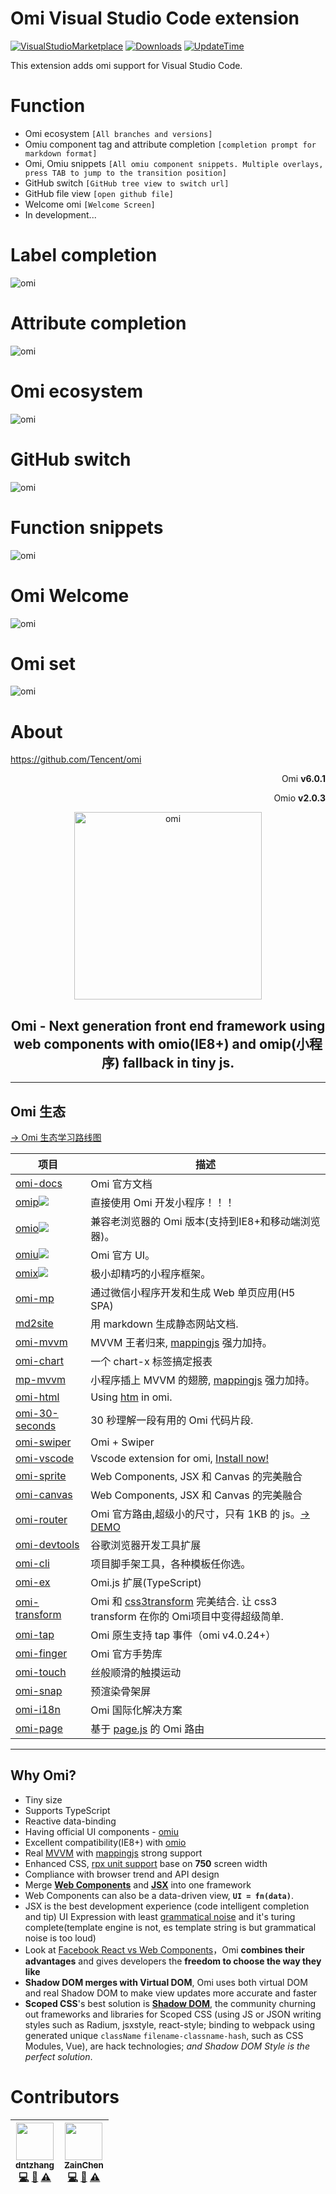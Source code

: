 # Omi Visual Studio Code extension
[![VisualStudioMarketplace](https://img.shields.io/badge/VisualStudioMarketplace-v2.0.6-orange.svg)](https://marketplace.visualstudio.com/items?itemName=ZainChen.omi)
[![Downloads](https://img.shields.io/badge/Downloads-1.1K%2B-brightgreen.svg)](https://marketplace.visualstudio.com/items?itemName=ZainChen.omi)
[![UpdateTime](https://img.shields.io/badge/UpdateTime-2019%2F03%2F19%2016%3A24%3A24-blue.svg)](https://marketplace.visualstudio.com/items?itemName=ZainChen.omi)

This extension adds omi support for Visual Studio Code.

# Function
- Omi ecosystem `[All branches and versions]`
- Omiu component tag and attribute completion `[completion prompt for markdown format]`
- Omi, Omiu snippets `[All omiu component snippets. Multiple overlays, press TAB to jump to the transition position]`
- GitHub switch `[GitHub tree view to switch url]`
- GitHub file view `[open github file]`
- Welcome omi `[Welcome Screen]`
- In development...

# Label completion
<p><img src="https://raw.githubusercontent.com/ZainChen/omi-vscode/master/assets/function/fun1.gif" alt="omi"/></p>

# Attribute completion
<p><img src="https://raw.githubusercontent.com/ZainChen/omi-vscode/master/assets/function/fun2.gif" alt="omi"/></p>

# Omi ecosystem
<p><img src="https://raw.githubusercontent.com/ZainChen/omi-vscode/master/assets/function/fun3.gif" alt="omi"/></p>

# GitHub switch
<p><img src="https://raw.githubusercontent.com/ZainChen/omi-vscode/master/assets/function/fun4.gif" alt="omi"/></p>

# Function snippets
<p><img src="https://raw.githubusercontent.com/ZainChen/omi-vscode/master/assets/function/fun5.gif" alt="omi"/></p>

# Omi Welcome
<p><img src="https://raw.githubusercontent.com/ZainChen/omi-vscode/master/assets/function/fun6.png" alt="omi"/></p>

# Omi set
<p><img src="https://raw.githubusercontent.com/ZainChen/omi-vscode/master/assets/function/fun7.png" alt="omi"/></p>

# About

https://github.com/Tencent/omi

<p align="right">Omi <strong>v6.0.1</strong></p>
<p align="right">Omio <strong>v2.0.3</strong></p>
<p align="center"><img src="https://raw.githubusercontent.com/ZainChen/omi-vscode/master/assets/omi-logo2019.png" alt="omi" width="300"/></p>
<h2 align="center">Omi - Next generation front end framework using web components with omio(IE8+) and omip(小程序) fallback in tiny js.</h2>

---

## Omi 生态

[→ Omi 生态学习路线图](https://github.com/Tencent/omi/tree/master/assets/rm.md)

| **项目**                         | **描述**                           |
| ------------------------------- | ----------------------------------- |
| [omi-docs](https://github.com/Tencent/omi/blob/master/docs/main-concepts.cn.md)| Omi 官方文档 |
| [omip![](https://raw.githubusercontent.com/dntzhang/cax/master/asset/hot.png) ](https://github.com/Tencent/omi/tree/master/packages/omip)| 直接使用 Omi 开发小程序！！！|
| [omio![](https://raw.githubusercontent.com/dntzhang/cax/master/asset/hot.png) ](https://github.com/Tencent/omi/tree/master/packages/omio)| 兼容老浏览器的 Omi 版本(支持到IE8+和移动端浏览器)。|
| [omiu![](https://raw.githubusercontent.com/dntzhang/cax/master/asset/hot.png)](https://tencent.github.io/omi/packages/omiu/examples/build/zh-cn.html)| Omi 官方 UI。|
| [omix![](https://raw.githubusercontent.com/dntzhang/cax/master/asset/hot.png) ](https://github.com/Tencent/omi/tree/master/packages/omix)| 极小却精巧的小程序框架。|
| [omi-mp](https://github.com/Tencent/omi/tree/master/packages/omi-mp)| 通过微信小程序开发和生成 Web 单页应用(H5 SPA)|
| [md2site](https://tencent.github.io/omi/assets/md2site/)| 用 markdown 生成静态网站文档.|
| [omi-mvvm](https://github.com/Tencent/omi/blob/master/tutorial/omi-mvvm.cn.md)| MVVM 王者归来, [mappingjs](https://github.com/Tencent/omi/tree/master/packages/mappingjs) 强力加持。|
| [omi-chart](https://github.com/Tencent/omi/tree/master/packages/omi-chart)| 一个 chart-x 标签搞定报表|
| [mp-mvvm ](https://github.com/Tencent/omi/tree/master/packages/mp-mvvm)| 小程序插上 MVVM 的翅膀, [mappingjs](https://github.com/Tencent/omi/tree/master/packages/mappingjs) 强力加持。|
| [omi-html](https://github.com/Tencent/omi/tree/master/packages/omi-html)| Using [htm](https://github.com/developit/htm) in omi.|
| [omi-30-seconds](https://github.com/Tencent/omi/tree/master/packages/omi-30-seconds)| 30 秒理解一段有用的 Omi 代码片段.|
| [omi-swiper](https://github.com/loo41/Omi-Swiper)| Omi + Swiper  |
| [omi-vscode](https://github.com/ZainChen/omi-vscode)| Vscode extension for omi, [Install now!](https://marketplace.visualstudio.com/items?itemName=ZainChen.omi) |
| [omi-sprite](https://github.com/Tencent/omi/tree/master/packages/omi-sprite)| Web Components, JSX 和 Canvas 的完美融合|
| [omi-canvas](https://github.com/Tencent/omi/tree/master/packages/omi-canvas)| Web Components, JSX 和 Canvas 的完美融合|
| [omi-router ](https://github.com/Tencent/omi/tree/master/packages/omi-router) |Omi 官方路由,超级小的尺寸，只有 1KB 的 js。[→ DEMO](https://tencent.github.io/omi/packages/omi-router/examples/spa/build/)|
| [omi-devtools](https://github.com/f/omi-devtools)| 谷歌浏览器开发工具扩展|
| [omi-cli](https://github.com/Tencent/omi/tree/master/packages/omi-cli)| 项目脚手架工具，各种模板任你选。 |
| [omi-ex](https://github.com/Tencent/omi/tree/master/packages/omi-ex)| Omi.js 扩展(TypeScript) |
| [omi-transform](https://github.com/Tencent/omi/tree/master/packages/omi-transform)|Omi 和 [css3transform](https://tencent.github.io/omi/packages/omi-transform/css3transform/) 完美结合. 让 css3 transform 在你的 Omi项目中变得超级简单.|
| [omi-tap](https://github.com/Tencent/omi/releases/tag/v4.0.24)| Omi 原生支持 tap 事件（omi v4.0.24+）|
| [omi-finger](https://github.com/Tencent/omi/tree/master/packages/omi-finger)|Omi 官方手势库|
| [omi-touch](https://github.com/Tencent/omi/tree/master/packages/omi-touch)|丝般顺滑的触摸运动|
| [omi-snap](https://github.com/Tencent/omi/blob/master/tutorial/omi-snap.cn.md)|预渲染骨架屏|
|[omi-i18n](https://github.com/i18next/omi-i18n)| Omi 国际化解决方案 |
| [omi-page](https://github.com/Tencent/omi/tree/master/packages/omi-page) | 基于 [page.js](https://github.com/visionmedia/page.js) 的 Omi 路由|

---

## Why Omi?

- Tiny size
- Supports TypeScript
- Reactive data-binding
- Having official UI components - [omiu](https://tencent.github.io/omi/packages/omiu/examples/build/index.html)
- Excellent compatibility(IE8+) with [omio](https://github.com/Tencent/omi/tree/master/packages/omio)
- Real [MVVM](https://github.com/Tencent/omi/blob/master/tutorial/omi-mvvm.md) with [mappingjs](https://github.com/Tencent/omi/tree/master/packages/mappingjs) strong support
- Enhanced CSS, [rpx unit support](https://github.com/Tencent/omi/releases/tag/v4.0.26) base on **750** screen width
- Compliance with browser trend and API design
- Merge [**Web Components**](https://developers.google.com/web/fundamentals/web-components/) and [**JSX**](https://reactjs.org/docs/introducing-jsx.html)  into one framework
- Web Components can also be a data-driven view, **`UI = fn(data)`**.
- JSX is the best development experience (code intelligent completion and tip) UI Expression with least [grammatical noise](https://github.com/facebook/jsx#why-not-template-literals) and it's turing complete(template engine is not, es template string is but grammatical noise is too loud)
- Look at [Facebook React vs Web Components](https://softwareengineering.stackexchange.com/questions/225400/pros-and-cons-of-facebooks-react-vs-web-components-polymer)，Omi **combines their advantages** and gives developers the **freedom to choose the way they like**
- **Shadow DOM merges with Virtual DOM**, Omi uses both virtual DOM and real Shadow DOM to make view updates more accurate and faster
- **Scoped CSS**'s best solution is [**Shadow DOM**](https://developers.google.com/web/fundamentals/web-components/shadowdom), the community churning out frameworks and libraries for Scoped CSS (using JS or JSON writing styles such as Radium, jsxstyle, react-style; binding to webpack using generated unique `className` `filename-classname-hash`, such as CSS Modules, Vue), are hack technologies; _and Shadow DOM Style is the perfect solution_.


<!-- ALL-CONTRIBUTORS-LIST:START - Do not remove or modify this section -->
# Contributors

| [<img src="https://avatars2.githubusercontent.com/u/7917954?s=60&amp;v=4" width="60px;"/><br /><sub>dntzhang</sub>](https://github.com/dntzhang)<br />[💻](https://github.com/Tencent/omi "Code") [📖](https://github.com/Tencent/omi "Documentation") [⚠️](https://github.com/Tencent/omi "Tests") | [<img src="https://raw.githubusercontent.com/ZainChen/omi-vscode/master/assets/zain.png" width="60px;"/><br /><sub>ZainChen</sub>](https://github.com/ZainChen)<br />[💻](https://zainzy.com "Code") [📖](https://zainzy.com "Documentation") [⚠️](https://zainzy.com "Tests") |
| :---: | :---: |

<!-- |  |  | -->
<!-- ALL-CONTRIBUTORS-LIST:END -->
